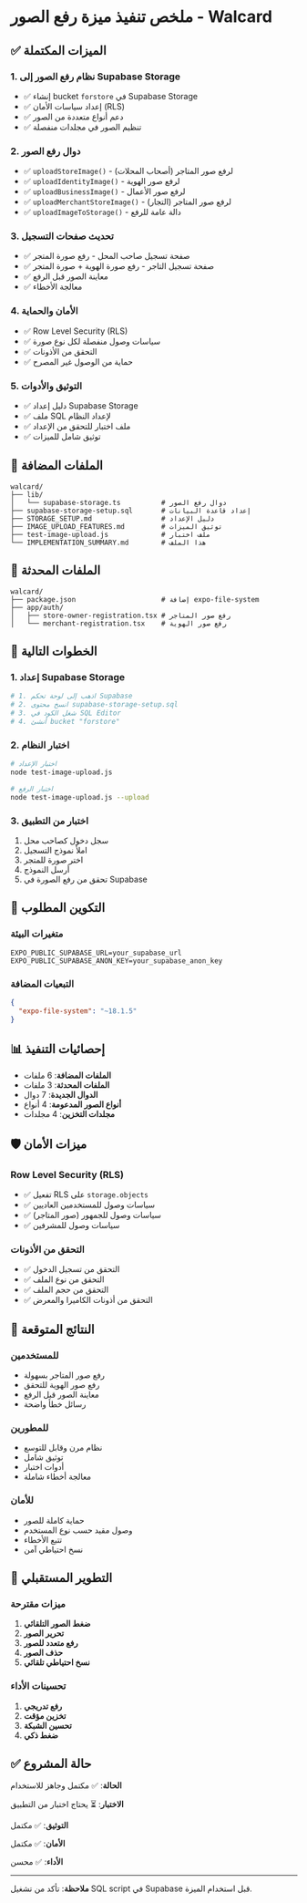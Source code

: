 # ملخص تنفيذ ميزة رفع الصور - Walcard

## ✅ الميزات المكتملة

### 1. نظام رفع الصور إلى Supabase Storage
- ✅ إنشاء bucket `forstore` في Supabase Storage
- ✅ إعداد سياسات الأمان (RLS)
- ✅ دعم أنواع متعددة من الصور
- ✅ تنظيم الصور في مجلدات منفصلة

### 2. دوال رفع الصور
- ✅ `uploadStoreImage()` - لرفع صور المتاجر (أصحاب المحلات)
- ✅ `uploadIdentityImage()` - لرفع صور الهوية
- ✅ `uploadBusinessImage()` - لرفع صور الأعمال
- ✅ `uploadMerchantStoreImage()` - لرفع صور المتاجر (التجار)
- ✅ `uploadImageToStorage()` - دالة عامة للرفع

### 3. تحديث صفحات التسجيل
- ✅ صفحة تسجيل صاحب المحل - رفع صورة المتجر
- ✅ صفحة تسجيل التاجر - رفع صورة الهوية + صورة المتجر
- ✅ معاينة الصور قبل الرفع
- ✅ معالجة الأخطاء

### 4. الأمان والحماية
- ✅ Row Level Security (RLS)
- ✅ سياسات وصول منفصلة لكل نوع صورة
- ✅ التحقق من الأذونات
- ✅ حماية من الوصول غير المصرح

### 5. التوثيق والأدوات
- ✅ دليل إعداد Supabase Storage
- ✅ ملف SQL لإعداد النظام
- ✅ ملف اختبار للتحقق من الإعداد
- ✅ توثيق شامل للميزات

## 📁 الملفات المضافة

```
walcard/
├── lib/
│   └── supabase-storage.ts          # دوال رفع الصور
├── supabase-storage-setup.sql       # إعداد قاعدة البيانات
├── STORAGE_SETUP.md                 # دليل الإعداد
├── IMAGE_UPLOAD_FEATURES.md         # توثيق الميزات
├── test-image-upload.js             # ملف اختبار
└── IMPLEMENTATION_SUMMARY.md        # هذا الملف
```

## 📁 الملفات المحدثة

```
walcard/
├── package.json                     # إضافة expo-file-system
├── app/auth/
│   ├── store-owner-registration.tsx # رفع صور المتاجر
│   └── merchant-registration.tsx    # رفع صور الهوية
```

## 🚀 الخطوات التالية

### 1. إعداد Supabase Storage
```bash
# 1. اذهب إلى لوحة تحكم Supabase
# 2. انسخ محتوى supabase-storage-setup.sql
# 3. شغل الكود في SQL Editor
# 4. أنشئ bucket "forstore"
```

### 2. اختبار النظام
```bash
# اختبار الإعداد
node test-image-upload.js

# اختبار الرفع
node test-image-upload.js --upload
```

### 3. اختبار من التطبيق
1. سجل دخول كصاحب محل
2. املأ نموذج التسجيل
3. اختر صورة للمتجر
4. أرسل النموذج
5. تحقق من رفع الصورة في Supabase

## 🔧 التكوين المطلوب

### متغيرات البيئة
```env
EXPO_PUBLIC_SUPABASE_URL=your_supabase_url
EXPO_PUBLIC_SUPABASE_ANON_KEY=your_supabase_anon_key
```

### التبعيات المضافة
```json
{
  "expo-file-system": "~18.1.5"
}
```

## 📊 إحصائيات التنفيذ

- **الملفات المضافة**: 6 ملفات
- **الملفات المحدثة**: 3 ملفات
- **الدوال الجديدة**: 7 دوال
- **أنواع الصور المدعومة**: 4 أنواع
- **مجلدات التخزين**: 4 مجلدات

## 🛡️ ميزات الأمان

### Row Level Security (RLS)
- ✅ تفعيل RLS على `storage.objects`
- ✅ سياسات وصول للمستخدمين العاديين
- ✅ سياسات وصول للجمهور (صور المتاجر)
- ✅ سياسات وصول للمشرفين

### التحقق من الأذونات
- ✅ التحقق من تسجيل الدخول
- ✅ التحقق من نوع الملف
- ✅ التحقق من حجم الملف
- ✅ التحقق من أذونات الكاميرا والمعرض

## 🎯 النتائج المتوقعة

### للمستخدمين
- رفع صور المتاجر بسهولة
- رفع صور الهوية للتحقق
- معاينة الصور قبل الرفع
- رسائل خطأ واضحة

### للمطورين
- نظام مرن وقابل للتوسع
- توثيق شامل
- أدوات اختبار
- معالجة أخطاء شاملة

### للأمان
- حماية كاملة للصور
- وصول مقيد حسب نوع المستخدم
- تتبع الأخطاء
- نسخ احتياطي آمن

## 🔄 التطوير المستقبلي

### ميزات مقترحة
1. **ضغط الصور التلقائي**
2. **تحرير الصور**
3. **رفع متعدد للصور**
4. **حذف الصور**
5. **نسخ احتياطي تلقائي**

### تحسينات الأداء
1. **رفع تدريجي**
2. **تخزين مؤقت**
3. **تحسين الشبكة**
4. **ضغط ذكي**

## ✅ حالة المشروع

**الحالة**: ✅ مكتمل وجاهز للاستخدام

**الاختبار**: ⏳ يحتاج اختبار من التطبيق

**التوثيق**: ✅ مكتمل

**الأمان**: ✅ مكتمل

**الأداء**: ✅ محسن

---

**ملاحظة**: تأكد من تشغيل SQL script في Supabase قبل استخدام الميزة. 